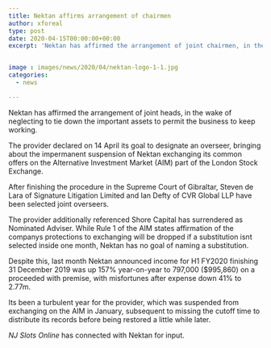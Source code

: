 ```yaml
---
title: Nektan affirms arrangement of chairmen
author: xforeal 
type: post
date: 2020-04-15T00:00:00+00:00
excerpt: 'Nektan has affirmed the arrangement of joint chairmen, in the wake of neglecting to tie down the vital assets to permit the business to proceed operating '


image : images/news/2020/04/nektan-logo-1-1.jpg
categories:
  - news

---
```

Nektan has affirmed the arrangement of joint heads, in the wake of neglecting to tie down the important assets to permit the business to keep working. 

The provider declared on 14 April its goal to designate an overseer, bringing about the impermanent suspension of Nektan exchanging its common offers on the Alternative Investment Market (AIM) part of the London Stock Exchange. 

After finishing the procedure in the Supreme Court of Gibraltar, Steven de Lara of Signature Litigation Limited and Ian Defty of CVR Global LLP have been selected joint overseers. 

The provider additionally referenced Shore Capital has surrendered as Nominated Adviser. While Rule 1 of the AIM states affirmation of the companys protections to exchanging will be dropped if a substitution isnt selected inside one month, Nektan has no goal of naming a substitution. 

Despite this, last month Nektan announced income for H1 FY2020 finishing 31 December 2019 was up 157&percnt; year-on-year to 797,000 ($995,860) on a proceeded with premise, with misfortunes after expense down 41&percnt; to 2.77m. 

Its been a turbulent year for the provider, which was suspended from exchanging on the AIM in January, subsequent to missing the cutoff time to distribute its records before being restored a little while later. 

_NJ Slots Online_ has connected with Nektan for input.